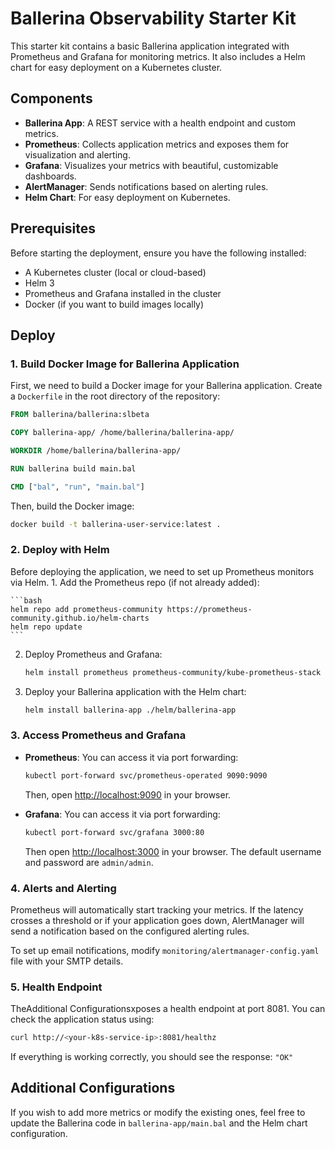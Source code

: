 # Ballerina Observability Starter Kit

This starter kit contains a basic Ballerina application integrated with Prometheus and Grafana for monitoring metrics. It also includes a Helm chart for easy deployment on a Kubernetes cluster.

## Components

- **Ballerina App**: A REST service with a health endpoint and custom metrics.
- **Prometheus**: Collects application metrics and exposes them for visualization and alerting.
- **Grafana**: Visualizes your metrics with beautiful, customizable dashboards.
- **AlertManager**: Sends notifications based on alerting rules.
- **Helm Chart**: For easy deployment on Kubernetes.

## Prerequisites

Before starting the deployment, ensure you have the following installed:
- A Kubernetes cluster (local or cloud-based)
- Helm 3
- Prometheus and Grafana installed in the cluster
- Docker (if you want to build images locally)

## Deploy

### 1. Build Docker Image for Ballerina Application

First, we need to build a Docker image for your Ballerina application. Create a `Dockerfile` in the root directory of the repository:

```Dockerfile
FROM ballerina/ballerina:slbeta

COPY ballerina-app/ /home/ballerina/ballerina-app/

WORKDIR /home/ballerina/ballerina-app/

RUN ballerina build main.bal

CMD ["bal", "run", "main.bal"]
```

Then, build the Docker image:

```bash
docker build -t ballerina-user-service:latest .
```

### 2. Deploy with Helm

Before deploying the application, we need to set up Prometheus monitors via Helm.
	1.	Add the Prometheus repo (if not already added):
 
    ```bash
    helm repo add prometheus-community https://prometheus-community.github.io/helm-charts
    helm repo update
    ```

2.	Deploy Prometheus and Grafana:

    ```bash
    helm install prometheus prometheus-community/kube-prometheus-stack
    ```

3.	Deploy your Ballerina application with the Helm chart:

    ```bash
    helm install ballerina-app ./helm/ballerina-app
    ```

### 3. Access Prometheus and Grafana

- **Prometheus**: You can access it via port forwarding:

    ```bash
    kubectl port-forward svc/prometheus-operated 9090:9090
    ```

    Then, open [http://localhost:9090](http://localhost:9090) in your browser.

- **Grafana**: You can access it via port forwarding:

    ```bash
    kubectl port-forward svc/grafana 3000:80
    ```

    Then open [http://localhost:3000](http://localhost:3000) in your browser.
    The default username and password are `admin/admin`.

### 4. Alerts and Alerting

Prometheus will automatically start tracking your metrics. If the latency crosses a threshold or if your application goes down, AlertManager will send a notification based on the configured alerting rules.

To set up email notifications, modify `monitoring/alertmanager-config.yaml` file with your SMTP details.

### 5. Health Endpoint

TheAdditional Configurationsxposes a health endpoint at port 8081. You can check the application status using:

```bash
curl http://<your-k8s-service-ip>:8081/healthz
```

If everything is working correctly, you should see the response: `"OK"`

## Additional Configurations

If you wish to add more metrics or modify the existing ones, feel free to update the Ballerina code in `ballerina-app/main.bal` and the Helm chart configuration.

